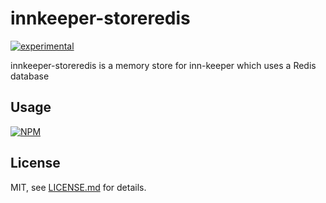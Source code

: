 # innkeeper-storeredis

[![experimental](http://badges.github.io/stability-badges/dist/experimental.svg)](http://github.com/badges/stability-badges)

innkeeper-storeredis is a memory store for inn-keeper which uses a Redis database

## Usage

[![NPM](https://nodei.co/npm/innkeeper-storeredis.png)](https://www.npmjs.com/package/innkeeper-storeredis)

## License

MIT, see [LICENSE.md](http://github.com/jam3/innkeeper-storeredis/blob/master/LICENSE.md) for details.
